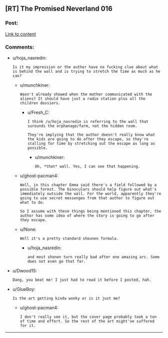 ## [RT] The Promised Neverland 016

### Post:

[Link to content](http://mangastream.com/read/neverland/016/3822/1)

### Comments:

- u/hoja_nasredin:
  ```
  Is it my impression or the author have no fucking clue about what is behind the wall and is trying to stretch the time as much as he can?
  ```

  - u/munchkiner:
    ```
    Wasn't already showed when the mother communicated with the aliens? It should have just a radio station plus all the children dossiers.
    ```

    - u/Fresh_C:
      ```
      I think /u/hoja_nasredin is referring to the wall that surounds the orphanage/farm, not the hidden room.

      They're implying that the author doesn't really know what the kids are going to do after they escape, so they're stalling for time by stretching out the escape as long as possible.
      ```

      - u/munchkiner:
        ```
        Oh, *that* wall. Yes, I can see that happening.
        ```

  - u/ghost-pacman4:
    ```
    Well, in this chapter Emma said there's a field followed by a possible forest. The binoculars should help figure out what's immediately outside the wall. For the world, apparently they're going to use secret messenges from that author to figure out what to do.

    So I assume with these things being mentioned this chapter, the author has some idea of where the story is going to go after they escape.
    ```

  - u/None:
    ```
    Well it's a pretty standard shounen formula.
    ```

    - u/hoja_nasredin:
      ```
      and most shonen turn really bad after one amazing arc. Some does not even go that far.
      ```

- u/Dwood15:
  ```
  Dang, you beat me! I just had to read it before I posted, hah.
  ```

- u/GlueBoy:
  ```
  Is the art getting kinda wonky or is it just me?
  ```

  - u/ghost-pacman4:
    ```
    I don't really see it, but the cover page probably took a ton of time and effort. So the rest of the art might've suffered for it.
    ```

---

